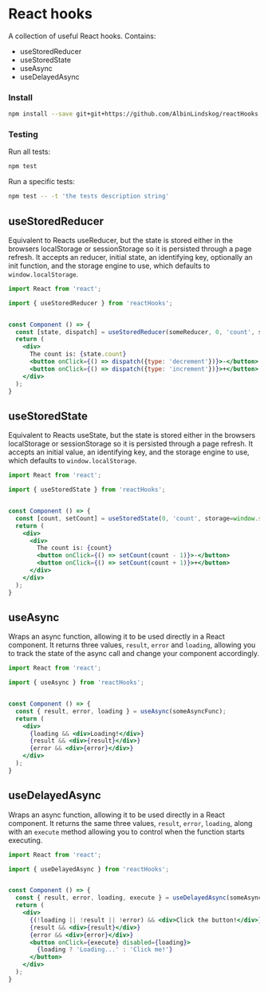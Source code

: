 # React hooks

A collection of useful React hooks. Contains:
- useStoredReducer
- useStoredState
- useAsync
- useDelayedAsync


### Install
```bash
npm install --save git+git+https://github.com/AlbinLindskog/reactHooks.git
```

### Testing
Run all tests:
```bash
npm test
```
Run a specific tests:
```bash
npm test -- -t 'the tests description string'
```

## useStoredReducer
Equivalent to Reacts useReducer, but the state is stored either in the browsers localStorage or sessionStorage so it 
is persisted through a page refresh. It accepts an reducer, initial state, an identifying key, optionally an init 
function, and the storage engine to use, which defaults to `window.localStorage`.
```jsx
import React from 'react';

import { useStoredReducer } from 'reactHooks';


const Component () => {
  const [state, dispatch] = useStoredReducer(someReducer, 0, 'count', storage=window.sessionStorage);
  return (
    <div>
      The count is: {state.count}
      <button onClick={() => dispatch({type: 'decrement'})}>-</button>
      <button onClick={() => dispatch({type: 'increment'})}>+</button>
    </div>
  );
}
```

## useStoredState
Equivalent to Reacts useState, but the state is stored either in the browsers localStorage or sessionStorage so it 
is persisted through a page refresh. It accepts an initial value, an identifying key, and the storage engine to use, which
defaults to `window.localStorage`.
```jsx
import React from 'react';

import { useStoredState } from 'reactHooks';


const Component () => {
  const [count, setCount] = useStoredState(0, 'count', storage=window.sessionStorage);
  return (
    <div>
      <div>
        The count is: {count}
        <button onClick={() => setCount(count - 1)}>-</button>
        <button onClick={() => setCount(count + 1)}>+</button>
      </div>
    </div>
  );
}
```

## useAsync
Wraps an async function, allowing it to be used directly in a React component.
It returns three values, `result`, `error` and `loading`, allowing you to track the state of the async call and change 
your component accordingly.

```jsx
import React from 'react';

import { useAsync } from 'reactHooks';


const Component () => {
  const { result, error, loading } = useAsync(someAsyncFunc);
  return (
    <div>
      {loading && <div>Loading!</div>}
      {result && <div>{result}</div>}
      {error && <div>{error}</div>}
    </div>
  );
}
```

## useDelayedAsync
Wraps an async function, allowing it to be used directly in a React component.
It returns the same three values, `result`, `error`, `loading`, along with an `execute` method allowing you to control
when the function starts executing.

```jsx
import React from 'react';

import { useDelayedAsync } from 'reactHooks';


const Component () => {
  const { result, error, loading, execute } = useDelayedAsync(someAsyncFunc);
  return (
    <div>
      {(!loading || !result || !error) && <div>Click the button!</div>}
      {result && <div>{result}</div>}
      {error && <div>{error}</div>}
      <button onClick={execute} disabled={loading}>
        {loading ? 'Loading...' : 'Click me!'}
      </button>
    </div>
  );
}
```